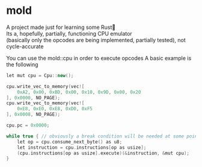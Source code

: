 # mold
A project made just for learning some Rust🤮<br>
Its a, hopefully, partially, functioning CPU emulator<br>
(basically only the opcodes are being implemented, partially tested), not cycle-accurate

You can use the mold::cpu in order to execute opcodes
A basic example is the following
```cpp
let mut cpu = Cpu::new();

cpu.write_vec_to_memory(vec![
    0xA2, 0x00, 0xBD, 0x00, 0x10, 0x9D, 0x00, 0x20
], 0x0000, NO_PAGE);
cpu.write_vec_to_memory(vec![
    0xE8, 0xE0, 0xE8, 0xD0, 0xF5
], 0x0008, NO_PAGE);

cpu.pc = 0x0000;

while true { // obviously a break condition will be needed at some point
    let op = cpu.consume_next_byte() as u8;
    let instruction = cpu.instructions[op as usize];
    (cpu.instructions[op as usize].execute)(&instruction, &mut cpu);
}
```
